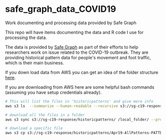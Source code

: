 # safe_graph_data_COVID19
Work documenting and processing data provided by Safe Graph

This repo will have items documenting the data and R code I use for processing the data.

The data is provided by [Safe Graph](www.safegraph.com)  as part of their efforts to help researchers work on issue related to the COVID-19 outbreak. They are providing historical pattern data for people's movement and foot traffic, which is their main business.

If you down load data from AWS you can get an idea of the folder structure [here](https://github.com/ogletrees/safe_graph_data_COVID19/blob/master/file_structure_SafeGraph_AWS_20200327.txt).

If you are downloading from AWS here are some helpful bash commands (assuming you have setup credentials already).

``` bash
# This will list the files in 'historicpatterns' and give more info
aws s3 ls  --summarize --human-readable --recursive s3://sg-c19-response/historicpatterns/ --profile safegraph

# download all the files in a folder
aws s3 sync s3://sg-c19-response/historicpatterns/ /local_folder/ --profile safegraph

# download a specific file
aws s3 cp s3://sg-c19-response/historicpatterns/Apr19-AllPatterns-PATTERNS-2019_04-2020-03-23.zip /local_file_name --profile safegraph
```
